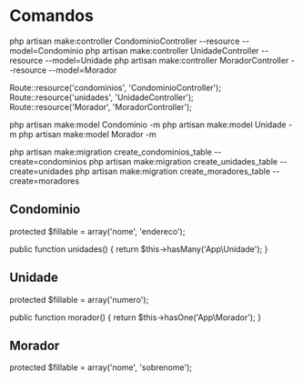# Comandos

php artisan make:controller CondominioController --resource --model=Condominio
php artisan make:controller UnidadeController --resource --model=Unidade
php artisan make:controller MoradorController --resource --model=Morador

Route::resource('condominios', 'CondominioController');
Route::resource('unidades', 'UnidadeController');
Route::resource('Morador', 'MoradorController');

php artisan make:model Condominio -m
php artisan make:model Unidade -m
php artisan make:model Morador -m

php artisan make:migration create_condominios_table --create=condominios
php artisan make:migration create_unidades_table --create=unidades
php artisan make:migration create_moradores_table --create=moradores

## Condominio

protected $fillable = array('nome', 'endereco');

public function unidades()
{
    return $this->hasMany('App\Unidade');
}

## Unidade

protected $fillable = array('numero');

public function morador()
{
    return $this->hasOne('App\Morador');
}

## Morador

protected $fillable = array('nome', 'sobrenome');
